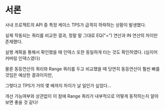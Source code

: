 # 서론
사내 프로젝트의 API 중 특정 케이스 TPS가 급격히 하락하는 상황이 발생했다.

실제 작동되는 쿼리를 비교한 결과, 정말 말 그대로 EQ("=") 연산과 IN 연산의 차이만 존재했다.

실행 계획을 통해서 확인했을 때 인덱스 또한 동일하게 타는 것도 확인하였다. (심지어 커버링 인덱스였다)

물론 동등연산의 쿼리와 Range 쿼리를 두고 비교했을 때 당연히 동등연산이 훨씬 빠를 것임은 예상한 결과이지만,

그렇다고 TPS가 거의 몇 배까지 차이가 날 일인가 싶었다...

개선 가능여부와 상관없이 이 참에 Range 쿼리가 내부적으로 어떻게 동작하는지 알아보면 좋을 것 같다!
